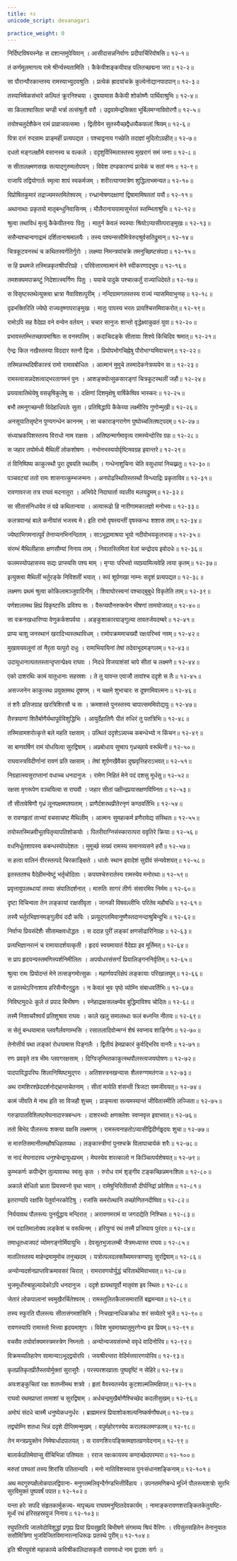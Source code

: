 ```yaml
---
title: १२   
unicode_script: devanagari

practice_weight: 0
---
```


<div class="audioEmbed"  caption="रामानुजार्यः 1974 " src="https://archive
.org/download/Raghuvamsha-mUlam-vedabhoomi.org/Raghuvamsha-Sarga12-01-10.mp3"></div>

निर्दिष्टविषयस्नेहः स दशान्तमुपेयिवान् ।
आसीदासन्ननिर्वाणः प्रदीपार्चिरिवोषसि॥ १२-१॥

तं कर्णमूलमागत्य रामे श्रीर्न्यस्यतामिति ।
कैकेयीशङ्कयीवाह पलितच्छद्मना जरा॥ १२-२॥

सा पौरान्पौरकान्तस्य रामस्याभ्युदयश्रुतिः ।
प्रत्येकं ह्रादयांचक्रे कुल्येनोद्यानपादपान्॥ १२-३॥

तस्याभिषेकसंभारे कल्पितं क्रूरनिश्चया ।
दूषयामास कैकेयी शोकोष्णैः पार्थिवाश्रुभिः॥ १२-४॥

सा किलाश्वासिता चण्डी भर्त्रा तत्संश्रुतौ वरौ ।
उद्ववामेन्द्रसिक्ता भूर्बिलमग्नाविवोरगौ॥ १२-५॥

तयोश्चतुर्दशैकेन रामं प्राव्राजयत्समाः ।
द्वितीयेन सुतस्यैच्छद्वैधव्यैकफलां श्रियम्॥ १२-६॥

पित्रा दत्तं रुदन्रामः प्राङ्महीं प्रत्यपद्यत ।
पश्चाद्वनाय गच्छेति तदाज्ञां मुदितोऽग्रहीत्॥ १२-७॥

दधतो मङ्गलक्षौमे वसानस्य च वल्कले ।
ददृशुर्विस्मितास्तस्य मुखरागं समं जनाः॥ १२-८॥

स सीतालक्ष्मणसखः सत्याद्गुरुमलोपयन् ।
विवेश दण्डकारण्यं प्रत्येकं च सतां मनः॥ १२-९॥

राजापि तद्वियोगार्तः स्मृत्वा शापं स्वकर्मजम् ।
शरीरत्यागमात्रेण शुद्धिलाभमन्यत॥ १२-१०॥

<div class="audioEmbed"  caption="रामानुजार्यः 1974 " src="https://archive
.org/download/Raghuvamsha-mUlam-vedabhoomi.org/Raghuvamsha-Sarga12-11-20.mp3"></div>

विप्रोषितकुमारं तद्राज्यमस्तमितेश्वरम् ।
रन्ध्रान्वेषणदक्षाणां द्विषामामिषततां ययौ॥ १२-११॥

अथानाथाः प्रकृतयो मातृबन्धुनिवासिनम् ।
मौलैरानाययामासुर्भरतं स्तम्भिताश्रुभिः॥ १२-१२॥

श्रुत्वा तथाविधं मृत्युं कैकेयीतनयः पितुः ।
मातुर्न केवलं स्वस्याः श्रियोऽप्यासीत्पराङ्मुखः॥ १२-१३॥

ससैन्यश्चान्वगाद्रामं दर्शितानाश्रमालयैः ।
तस्य पश्यन्ससौमित्रेरुदश्रुर्वसतिद्रुमान्॥ १२-१४॥

चित्रकूटवनस्थं च कथितस्वर्गतिर्गुरोः ।
लक्ष्म्या निमन्त्रयांचक्रे तमनुच्छिष्टसंपदा॥ १२-१५॥

स हि प्रथमजे तस्मिन्नकृतश्रीपरिग्रहे ।
परिवेत्तारमात्मानं मेने स्वीकरणाद्भुवः॥ १२-१६॥

तमशक्यमपाक्रष्टुं निदेशात्स्वर्गिणः पितुः ।
ययाचे पादुके पश्चात्कर्तुं राज्याधिदेवते॥ १२-१७॥

स विसृष्टस्तथेत्युक्त्वा भ्रात्रा नैवाविशत्पुरीम् ।
नन्दिग्रामगतस्तस्य राज्यं न्यासमिवाभुनक्॥ १२-१८॥

दृढभक्तिरिति ज्येष्ठे राज्यतृष्णापराङ्मुखः ।
मातुः पापस्य भरतः प्रायश्चित्तमिवाकरोत्॥ १२-१९॥

रामोऽपि सह वैदेह्या वने वन्येन वर्तयन् ।
चचार सानुजः शान्तो वृद्धेक्ष्वाकुव्रतं युवा॥ १२-२०॥

<div class="audioEmbed"  caption="रामानुजार्यः 1974 " src="https://archive
.org/download/Raghuvamsha-mUlam-vedabhoomi.org/Raghuvamsha-Sarga12-21-30.mp3"></div>

प्रभावस्तम्भितच्छायमाश्रितः स वनस्पतिम् ।
कदाचिदङ्के सीतायाः शिश्ये किंचिदिव श्रमात्॥ १२-२१॥

ऐन्द्रः किल नखैस्तस्या विददार स्तनौ द्विजः ।
प्रियोपभोगचिह्नेषु पौरोभाग्यमिवाचरन्॥ १२-२२॥

तस्मिन्नस्थदिषीकास्त्रं रामो रामावबोधितः ।
आत्मानं मुमुचे तस्मादेकनेत्रव्ययेन सः॥ १२-२३॥

रामस्त्वासन्नदेशत्वाद्भरतागमनं पुनः ।
आशङ्क्योत्सुकसारङ्गां चित्रकूटस्थलीं जहौ॥ १२-२४॥

प्रययावातिथेयेषु वसन्नृषिकुलेषु सः ।
दक्षिणां दिशमृक्षेषु वार्षिकेष्विव भास्करः॥ १२-२५॥

बभौ तमनुगच्छन्ती विदेहाधिपतेः सुता ।
प्रतिषिद्धापि कैकेय्या लक्ष्मीरिव गुणोन्मुखी॥ १२-२६॥

अनसूयातिसृष्टेन पुण्यगन्धेन काननम् ।
सा चकाराङ्गरागेण पुष्पोच्चलितषट्पदम्॥ १२-२७॥

संध्याभ्रकपिशस्तस्य विराधो नाम राक्षसः ।
अतिष्ठन्मार्गमावृत्य रामस्येन्दोरिव ग्रहः॥ १२-२८॥

स जहार तयोर्मध्ये मैथिलीं लोकशोषणः ।
नभोनभस्ययोर्वृष्टिमवग्रह इवान्तरे॥ १२-२९॥

तं विनिष्पिष्य काकुत्स्थौ पुरा दूषयति स्थलीम् ।
गन्धेनाशुचिना चेति वसुधायां निचख्नतुः॥ १२-३०॥

<div class="audioEmbed"  caption="रामानुजार्यः 1974 " src="https://archive
.org/download/Raghuvamsha-mUlam-vedabhoomi.org/Raghuvamsha-Sarga12-31-50.mp3"></div>

पञ्चवट्यां ततो रामः शासनात्कुम्भजन्मनः ।
अनपोढस्थितिस्तस्थौ विन्ध्याद्रिः प्रकृताविव॥ १२-३१॥

रावणावरजा तत्र राघवं मदनातुरा ।
अभिपेदे निदाघार्ता व्यालीव मलयद्रुमम्॥ १२-३२॥

सा सीतासंनिधावेव तं वव्रे कथितान्वया ।
अत्यारूढो हि नारीणामकालज्ञो मनोभवः॥ १२-३३॥

कलत्रवानहं बाले कनीयांसं भजस्व मे।
इति रामो वृषस्यन्तीं वृषस्कन्धः शशास ताम्॥ १२-३४॥

ज्येष्ठाभिगमनात्पूर्वं तेनाप्यनभिनन्दिताम् ।
साऽभूद्रामाश्रया भूयो नदीवोभयकूलभाक्॥ १२-३५॥

संरम्भं मैथिलीहासः क्षणसौम्यां निनाय ताम् ।
निवातस्तिमितां वेलां चन्द्रोदय इवोदधेः॥ १२-३६॥

फलमस्योपहासस्य सद्यः प्राप्स्यसि पश्य माम् ।
मृग्याः परिभवो व्याघ्र्यामित्यवेहि त्वया कृतम्॥ १२-३७॥

इत्युक्त्वा मैथिलीं भर्तुरङ्के निविशतीं भयात् ।
रूपं शूर्पणखा नाम्नः सदृशं प्रत्यपद्यत॥ १२-३८॥

लक्ष्मणः प्रथमं श्रुत्वा कोकिलामञ्जुवादिनीम् ।
शिवाघोरस्वनां पश्चाद्बुबुधे विकृतेति ताम्॥ १२-३९॥

पर्णशालामथ क्षिप्रं विकृष्टासिः प्रविश्य सः ।
वैरूप्यपौनरुक्त्येन भीषणां तामयोजयत्॥ १२-४०॥

सा वक्रनखधारिण्या वेणुकर्कशपर्वया ।
अङ्कुशाकारयाङ्गुल्या तावतर्जयदम्बरे॥ १२-४१॥

प्राप्य चाशु जनस्थानं खरादिभ्यस्तथाविधम् ।
रामोपक्रममाचख्यौ रक्षःपरिभवं नवम्॥ १२-४२॥

मुखावयवलूनां तां नैरृता यत्पुरो दधुः ।
रामाभियायिनां तेषां तदेवाभूदमङ्गलम्॥ १२-४३॥

उदायुधानात्पततस्तान्दृप्तान्प्रेक्ष्य राघवः ।
निदधे विजयाशंसां चापे सीतां च लक्ष्मणे॥ १२-४४॥

एको दाशरथिः कामं यातुधानाः सहस्रशः ।
ते तु यावन्त एवाजौ तावांश्च ददृशे स तैः॥ १२-४५॥

असज्जनेन काकुत्स्थः प्रयुक्तमथ दूषणम् ।
न चक्षमे शुभाचारः स दूषणमिवात्मनः॥ १२-४६॥

तं शरैः प्रतिजग्राह खरत्रिशिरसौ च सः ।
क्रमशस्ते पुनस्तस्य चापात्सममिवोद्ययुः॥ १२-४७॥

तैस्त्रयाणां शितैर्बाणैर्यथापूर्वविशुद्धिभिः ।
आयुर्देहातिगैः पीतं रुधिरं तु पतत्रिभिः॥ १२-४८॥

तस्मिन्रामशरोत्कृत्ते बले महति रक्षसाम् ।
उत्थितं ददृशेऽन्न्यच्च कबन्धेभ्यो न किंचन॥ १२-४९॥

सा बाणवर्षिणं रामं योधयित्वा सुरद्विषाम् ।
अप्रबोधाय सुष्वाप गृध्रच्छाये वरूथिनी॥ १२-५०॥

<div class="audioEmbed"  caption="रामानुजार्यः 1974 " src="https://archive
.org/download/Raghuvamsha-mUlam-vedabhoomi.org/Raghuvamsha-Sarga12-51-70.mp3"></div>

राघवास्त्रविदीर्णानां रावणं प्रति रक्षसाम् ।
तेषां शूर्पणखैवैका दुष्प्रवृत्तिहराऽभवत्॥ १२-५१॥

निग्रहात्स्वसुराप्तानां वधाच्च धनदानुजः ।
रामेण निहितं मेने पदं दशसु मूर्धसु॥ १२-५२॥

रक्षसा मृगरूपेण वञ्चयित्वा स राघवौ ।
जहार सीतां पक्षीन्द्रप्रयासक्षणविघ्नितः॥ १२-५३॥

तौ सीतावेषिणौ गृध्रं लूनपक्षमपश्यताम् ।
प्राणैर्दशरथप्रीतेरनृणं कण्ठवर्तिभिः॥ १२-५४॥

स रावणहृतां ताभ्यां वचसाचष्ट मैथिलीम् ।
आत्मनः सुमहत्कर्म व्रणैरावेद्य संस्थितः॥ १२-५५॥

तयोस्तस्मिन्नवीभूतपितृव्यापतिशोकयोः ।
पितरीवाग्निसंस्कारात्परा ववृतिरे क्रियाः॥ १२-५६॥

वधनिर्धूतशापस्य कबन्धस्योपदेशतः ।
मुमूर्च्छ सख्यं रामस्य समानव्यसने हरौ॥ १२-५७॥

स हत्वा वालिनं वीरस्तत्पदे चिरकाङ्क्षिते ।
धातोः स्थान इवादेशं सुग्रीवं संन्यवेशयत्॥ १२-५८॥

इतस्ततश्च वैदेहीमन्वेष्टुं भर्तृचोदिताः ।
कपयश्चेरुरार्तस्य रामस्येव मनोरथाः॥ १२-५९॥

प्रवृत्तावुपलब्धायां तस्याः संपातिदर्शनात् ।
मारुतिः सागरं तीर्णः संसारमिव निर्ममः॥ १२-६०॥

दृष्टा विचिन्वता तेन लङ्कायां राक्षसीवृता ।
जानकी विषवल्लीभिः परितेव महौषधिः॥ १२-६१॥

तस्यै भर्तुरभिज्ञानमङ्गुलीयं ददौ कपिः ।
प्रत्युद्गतमिवानुष्णैस्तदानन्दाश्रुबिन्दुभिः॥ १२-६२॥

निर्वाप्य प्रियसंदेशैः सीतामक्षवधोद्धतः ।
स ददाह पुरीं लङ्कां क्षणसोढारिनिग्रहः॥ १२-६३॥

प्रत्यभिज्ञानरत्नं च रामायादर्शयत्कृती ।
हृदयं स्वयमायातं वैदेह्या इव मूर्तिमत्॥ १२-६४॥

स प्राप हृदयन्यस्तमणिस्पर्शनिमीलितः ।
अपयोधरसंसर्गां प्रियालिङ्गननिर्वृतिम्॥ १२-६५॥

श्रुत्वा रामः प्रियोदन्तं मेने तत्सङ्गमोत्सुकः ।
महार्णवपरिक्षेपं लङ्कायाः परिखालघुम्॥ १२-६६॥

स प्रतस्थेऽरिनाशाय हरिसैन्यैरनुद्रुतः ।
न केवलं भुवः पृष्ठे व्योम्नि संबाधवर्तिभिः॥ १२-६७॥

निविष्टमुदधेः कूले तं प्रपाद बिभीषणः ।
स्नेहाद्राक्षसलक्ष्म्येव बुद्धिमाविश्य चोदितः॥ १२-६८॥

तस्मै निशाचरैश्वर्यं प्रतिशुश्राव राघवः ।
काले खलु समालब्धाः फलं बध्नन्ति नीतयः॥ १२-६९॥

स सेतुं बन्धयामास प्लवगैर्लवणाम्भसि ।
रसातलादिवोन्मग्नं शेषं स्वप्नाय शार्ङ्गिणः॥ १२-७०॥

<div class="audioEmbed"  caption="रामानुजार्यः 1974 " src="https://archive
.org/download/Raghuvamsha-mUlam-vedabhoomi.org/Raghuvamsha-Sarga12-71-90.mp3"></div>

तेनोत्तीर्य पथा लङ्कां रोधयामास पिङ्गलैः ।
द्वितीयं हेमप्राकारं कुर्वद्भिरिव वानरैः॥ १२-७१॥

रणः प्रववृते तत्र भीमः प्लवगरक्षसाम् ।
दिग्विजृम्भितकाकुत्स्थपौलस्त्यजयघोषणः॥ १२-७२॥

पादपाविद्धपरिघः शिलानिष्पिष्टमुद्गरः ।
अतिशस्त्रनखन्यासः शैलरुग्णमतंगजः॥ १२-७३॥

अथ रामशिरश्छेददर्शनोद्भ्रान्तचेतनाम् ।
सीतां मायेति शंसन्ती त्रिजटा समजीवयत्॥ १२-७४॥

कामं जीवति मे नाथ इति सा विजहौ शुचम् ।
प्राङ्मत्वा सत्यमस्यान्तं जीवितास्मीति लज्जिता॥ १२-७५॥

गरुडापातविश्लिष्टमेघनादास्त्रबन्धनः ।
दाशरथ्योः क्षणक्लेशः स्वप्नवृत्त इवाभवत्॥ १२-७६॥

ततो बिभेद पौलस्त्यः शक्त्या वक्षसि लक्ष्मणम् ।
रामस्त्वनाहतोऽप्यासीद्विदीर्णहॄदयः शुचा॥ १२-७७॥

स मारुतिसमानीतमहौषधिहतव्यथः ।
लङ्कास्त्रीणां पुनश्चक्रे विलापाचार्यकं शरैः॥ १२-७८॥

स नादं मेघनादस्य धनुश्चेन्द्रायुधप्रभम् ।
मेघस्येव शरत्कालो न किञ्चित्पर्यशेषयत्॥ १२-७९॥

कुम्भकर्णः कपीन्द्रेण तुल्यावस्थः स्वसुः कृतः ।
रुरोध रामं श‍ृङ्गीव टङ्कच्छिन्नमनःशिलः॥ १२-८०॥

अकाले बोधितो भ्राता प्रियस्वप्नो वृथा भवान् ।
रामेषुभिरितीवासौ दीर्घनिद्रां प्रवेशितः॥ १२-८१॥

इतराण्यपि रक्षांसि पेतुर्वानरकोटिषु ।
रजांसि समरोत्थानि तच्छोणितनदीष्विव॥ १२-८२॥

निर्ययावथ पौलस्त्यः पुनर्युद्धाय मन्दिरात् ।
अरावणमरामं वा जगदद्येति निश्चितः॥ १२-८३॥

रामं पदातिमालोक्य लङ्केशं च वरूथिनम् ।
हरियुग्यं रथं तस्मै प्रजिघाय पुरंदरः॥ १२-८४॥

तमाधूतध्वजपटं व्योमगङ्गोर्मिवायुभिः ।
देवसूतभुजालम्बी जैत्रमध्यास्त राघवः॥ १२-८५॥

मातलिस्तस्य माहेन्द्रमामुमोच तनुच्छदम् ।
यत्रोत्पलदलक्लैब्यमस्त्राण्यापुः सुरद्विषाम्॥ १२-८६॥

अन्योन्यदर्शनप्राप्तविक्रमावसरं चिरात् ।
रामरावणयोर्युद्धं चरितार्थमिवाभवत्॥ १२-८७॥

भुजमूर्धोरुबाहुल्यादेकोऽपि धनदानुजः ।
ददृशे ह्ययथापूर्वो मातृवंश इव स्थितः॥ १२-८८॥

जेतारं लोकपालानां स्वमुखैरर्चितेश्वरम् ।
रामस्तुलितकैलासमारातिं बह्वमन्यत॥ १२-८९॥

तस्य स्फुरति पौलस्त्यः सीतासंगमशंसिनि ।
निचखानाधिकक्रोधः शरं सव्येतरे भुजे॥ १२-९०॥

<div class="audioEmbed"  caption="रामानुजार्यः 1974 " src="https://archive
.org/download/Raghuvamsha-mUlam-vedabhoomi.org/Raghuvamsha-Sarga12-91-104.mp3"></div>

रावणस्यापि रामास्तो भित्त्वा हृदयमाशुगः ।
विवेश भुवमाख्यातुमुरगेभ्य इव प्रियम्॥ १२-९१॥

वचसैव तयोर्वाक्यमस्त्रमस्त्रेण निघ्नतोः ।
अन्योन्यजयसंरम्भो ववृधे वादिनोरिव॥ १२-९२॥

विक्रमव्यतिहारेण सामान्याऽभूद्द्वयोरपि ।
जयश्रीरन्तरा वेदिर्मत्तवारणयोरिव॥ १२-९३॥

कृतप्रतिकृतप्रीतैस्तयोर्मुक्तां सुरासुरैः ।
परस्परशरव्राताः पुष्पवृष्टिं न सेहिरे॥ १२-९४॥

अयःशङ्कुचितां रक्षः शतघ्नीमथ शत्रवे ।
हृतां वैवस्वतस्येव कूटशाल्मलिमक्षिपत्॥ १२-९५॥

राघवो रथमप्राप्तां तामाशां च सुरद्विषाम् ।
अर्धचन्द्रमुखैर्बाणैश्चिच्छेद कदलीसुखम्॥ १२-९६॥

अमोघं संदधे चास्मै धनुष्येकधनुर्धरः ।
ब्राह्ममस्त्रं प्रियाशोकशल्यनिष्कर्षणौषधम्॥ १२-९७॥

तद्व्योम्नि शतधा भिन्नं ददृशे दीप्तिमन्मुखम् ।
वपुर्महोरगस्येव करालफलमण्डलम्॥ १२-९८॥

तेन मन्त्रप्रयुक्तेन निमेषार्धादपातयत् ।
स रावणशिरःपङ्क्तिमज्ञातव्रणवेदनाम्॥ १२-९९॥

बालार्कप्रतिमेवाप्सु वीचिभिन्ना पतिष्यतः ।
रराज रक्षःकायस्य कण्ठच्छेदपरम्परा॥ १२-१००॥

मरुतां पश्यतां तस्य शिरांसि पतितान्यपि ।
मनो नातिविशस्वास पुनःसंधानशङ्किनाम्॥ १२-१०१॥

अथ मदगुरुपक्षैलोकपालद्विपाना-
मनुगतमलिवृन्दैर्गण्डभित्तीर्विहाय ।
उपनतमणिबन्धे मूर्ध्नि पौलस्त्यशत्रोः
सुरभि सुरविमुक्तं पुष्पवर्षं पपात॥ १२-१०२॥

यन्ता हरेः सपदि संहृतकार्मुकज्य-
मापृच्छ्य राघवमनुष्ठितदेवकार्यम् ।
नामाङ्करावणशराङ्कितकेतुयष्टि-
मूर्ध्वं रथं हरिसहस्रयुजं निनाय॥ १२-१०३॥

रघुपतिरपि जातवेदोविशुद्धां प्रगृह्य प्रियां
प्रियसुहृदि बिभीषणे संगमय्य श्रियं वैरिणः ।
रविसुतसहितेन तेनानुयातः ससौमित्रिणा
भुजविजितविमानरत्नाधिरूढः प्रतस्थे पुरीम्॥ १२-१०४॥

इति श्रीरघुवंशे महाकाव्ये कविश्रीकालिदासकृतौ
रावणवधो नाम द्वादशः सर्गः ॥
